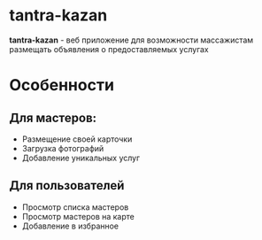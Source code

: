 # tantra-kazan

**tantra-kazan** - веб приложение для возможности массажистам размещать объявления о предоставляемых услугах

# Особенности

## Для мастеров:
* Размещение своей карточки
* Загрузка фотографий
* Добавление уникальных услуг

## Для пользователей
* Просмотр списка мастеров
* Просмотр мастеров на карте
* Добавление в избранное
